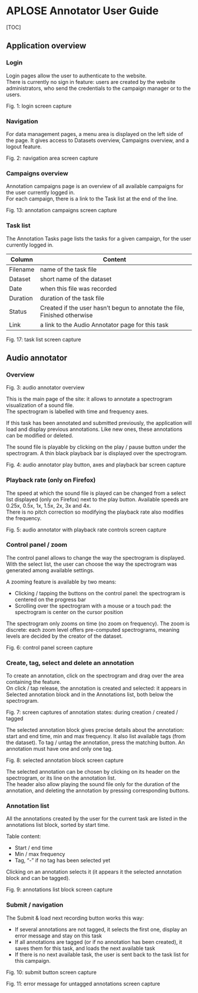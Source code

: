 # APLOSE Annotator User Guide

[TOC]

## Application overview

### Login

Login pages allow the user to authenticate to the website.<br />
There is currently no sign in feature: users are created by the website administrators, who send the credentials to the campaign manager or to the users.


Fig. 1: login screen capture

### Navigation

For data management pages, a menu area is displayed on the left side of the page. It gives access to Datasets overview, Campaigns overview, and a logout feature.


Fig. 2: navigation area screen capture

### Campaigns overview

Annotation campaigns page is an overview of all available campaigns for the user currently logged in.<br />
For each campaign, there is a link to the Task list at the end of the line.


Fig. 13: annotation campaigns screen capture

### Task list

The Annotation Tasks page lists the tasks for a given campaign, for the user currently logged in.

Column | Content
------ | -------
Filename | name of the task file
Dataset | short name of the dataset
Date | when this file was recorded
Duration | duration of the task file
Status | Created if the user hasn’t begun to annotate the file, Finished otherwise
Link | a link to the Audio Annotator page for this task


Fig. 17: task list screen capture

## Audio annotator

### Overview

Fig. 3: audio annotator overview

This is the main page of the site: it allows to annotate a spectrogram visualization of a sound file.<br />
The spectrogram is labelled with time and frequency axes.

If this task has been annotated and submitted previously, the application will load and display previous annotations. Like new ones, these annotations can be modified or deleted.

The sound file is playable by clicking on the play / pause button under the spectrogram. A thin black playback bar is displayed over the spectrogram.


Fig. 4: audio annotator play button, axes and playback bar screen capture

### Playback rate (only on Firefox)

The speed at which the sound file is played can be changed from a select list displayed (only on Firefox) next to the play button. Available speeds are 0.25x, 0.5x, 1x, 1.5x, 2x, 3x and 4x.<br />
There is no pitch correction so modifying the playback rate also modifies the frequency.


Fig. 5: audio annotator with playback rate controls screen capture

### Control panel / zoom

The control panel allows to change the way the spectrogram is displayed.<br />
With the select list, the user can choose the way the spectrogram was generated among available settings.

A zooming feature is available by two means:

- Clicking / tapping the buttons on the control panel: the spectrogram is centered on the progress bar
- Scrolling over the spectrogram with a mouse or a touch pad: the spectrogram is center on the cursor position

The spectrogram only zooms on time (no zoom on frequency). The zoom is discrete: each zoom level offers pre-computed spectrograms, meaning levels are decided by the creator of the dataset.


Fig. 6: control panel screen capture

### Create, tag, select and delete an annotation

To create an annotation, click on the spectrogram and drag over the area containing the feature.<br />
On click / tap release, the annotation is created and selected: it appears in Selected annotation block and in the Annotations list, both below the spectrogram.


Fig. 7: screen captures of annotation states: during creation / created / tagged

The selected annotation block gives precise details about the annotation: start and end time, min and max frequency. It also list available tags (from the dataset). To tag / untag the annotation, press the matching button. An annotation must have one and only one tag.


Fig. 8: selected annotation block screen capture

The selected annotation can be chosen by clicking on its header on the spectrogram, or its line on the annotation list.<br />
The header also allow playing the sound file only for the duration of the annotation, and deleting the annotation by pressing corresponding buttons.

### Annotation list

All the annotations created by the user for the current task are listed in the annotations list block, sorted by start time.

Table content:

- Start / end time
- Min / max frequency
- Tag, “-” if no tag has been selected yet

Clicking on an annotation selects it (it appears it the selected annotation block and can be tagged).


Fig. 9: annotations list block screen capture

### Submit / navigation

The Submit & load next recording button works this way:

- If several annotations are not tagged, it selects the first one, display an error message and stay on this task
- If all annotations are tagged (or if no annotation has been created), it saves them for this task, and loads the next available task
- If there is no next available task, the user is sent back to the task list for this campaign.


Fig. 10: submit button screen capture

Fig. 11: error message for untagged annotations screen capture
